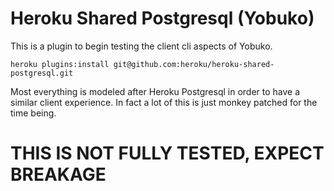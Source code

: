 # Heroku Shared Postgresql (Yobuko)

This is a plugin to begin testing the client cli aspects of Yobuko.

    heroku plugins:install git@github.com:heroku/heroku-shared-postgresql.git

Most everything is modeled after Heroku Postgresql in order to have a
similar client experience. In fact a lot of this is just monkey
patched for the time being.

# THIS IS NOT FULLY TESTED, EXPECT BREAKAGE
